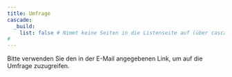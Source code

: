 ```yaml
---
title: Umfrage
cascade:
  _build:
    list: false # Nimmt keine Seiten in die Listenseite auf (über cascade)
# 
---
```


Bitte verwenden Sie den in der E-Mail angegebenen Link, um auf die Umfrage zuzugreifen.

<!-- Marking surveys as unlisted -->

<!-- Beachte, dass mit dieser Änderung die Umfrageseiten nun in der Liste der Seiten angezeigt wird, wenn durch site.Pages navigiert wird. 
Umfrageseiten sind hauptsächlich nicht aufgelistet. 
Um sicherzustellen, dass die Umfrageseiten nicht aufgelistet werden, können Build-Parameter für Hugo angeben werden, die die Listeneinstellung im Abschnitt Umfragen auf false setzen. 
Mit dieser Änderung haben die Umfrageseiten zwar URLs, aber sie werden nicht in den Seitenlisten wie site.GetPage angezeigt. Beachte, dass Suchmaschinen die Umfragelinks indizieren werden, sofern der Umfragebereich nicht in der robots.txt deaktiviert ist. Wenn man zufällige URLs für Umfragen haben möchte, kann man auch den Slug Key in der Front Matter verwenden, um eigene URLs zu definieren.  -->